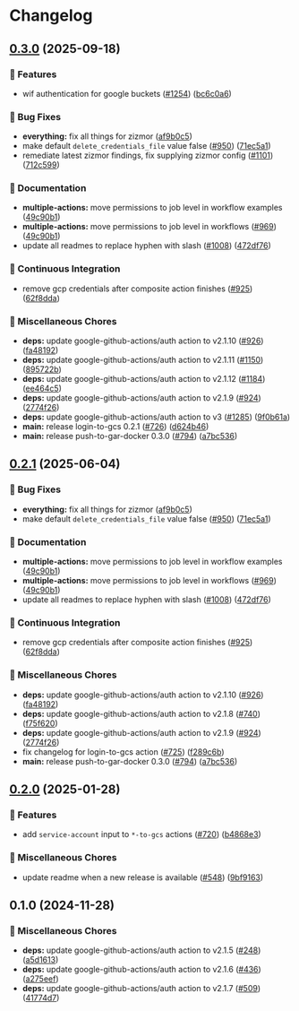 # Changelog

## [0.3.0](https://github.com/kminehart/shared-workflows/compare/login-to-gcs/v0.2.1...login-to-gcs/v0.3.0) (2025-09-18)


### 🎉 Features

* wif authentication for google buckets ([#1254](https://github.com/kminehart/shared-workflows/issues/1254)) ([bc6c0a6](https://github.com/kminehart/shared-workflows/commit/bc6c0a6a58fbf19ad50267cf39e53c9ad4ce7430))


### 🐛 Bug Fixes

* **everything:** fix all things for zizmor ([af9b0c5](https://github.com/kminehart/shared-workflows/commit/af9b0c52635d39023136fb9312a354f91d9b2bfd))
* make default `delete_credentials_file` value false ([#950](https://github.com/kminehart/shared-workflows/issues/950)) ([71ec5a1](https://github.com/kminehart/shared-workflows/commit/71ec5a1861019932272c4ec12a8d7903049797c5))
* remediate latest zizmor findings, fix supplying zizmor config ([#1101](https://github.com/kminehart/shared-workflows/issues/1101)) ([712c599](https://github.com/kminehart/shared-workflows/commit/712c59975bc0de22124b866153826f04023f18fd))


### 📝 Documentation

* **multiple-actions:** move permissions to job level in workflow examples ([49c90b1](https://github.com/kminehart/shared-workflows/commit/49c90b10fcbce463983bed45932cf468b8bd06ce))
* **multiple-actions:** move permissions to job level in workflows ([#969](https://github.com/kminehart/shared-workflows/issues/969)) ([49c90b1](https://github.com/kminehart/shared-workflows/commit/49c90b10fcbce463983bed45932cf468b8bd06ce))
* update all readmes to replace hyphen with slash ([#1008](https://github.com/kminehart/shared-workflows/issues/1008)) ([472df76](https://github.com/kminehart/shared-workflows/commit/472df76fb1cbb92a17fb9e055bdf0d1399109ee3))


### 🤖 Continuous Integration

* remove gcp credentials after composite action finishes ([#925](https://github.com/kminehart/shared-workflows/issues/925)) ([62f8dda](https://github.com/kminehart/shared-workflows/commit/62f8ddaa78b23147b22ba6a38df2b97963dab4b3))


### 🔧 Miscellaneous Chores

* **deps:** update google-github-actions/auth action to v2.1.10 ([#926](https://github.com/kminehart/shared-workflows/issues/926)) ([fa48192](https://github.com/kminehart/shared-workflows/commit/fa48192dac470ae356b3f7007229f3ac28c48a25))
* **deps:** update google-github-actions/auth action to v2.1.11 ([#1150](https://github.com/kminehart/shared-workflows/issues/1150)) ([895722b](https://github.com/kminehart/shared-workflows/commit/895722b12337ee97909efa8a78886ee69297ed50))
* **deps:** update google-github-actions/auth action to v2.1.12 ([#1184](https://github.com/kminehart/shared-workflows/issues/1184)) ([ee464c5](https://github.com/kminehart/shared-workflows/commit/ee464c522eba7d1a22b82d27739f4bf789102900))
* **deps:** update google-github-actions/auth action to v2.1.9 ([#924](https://github.com/kminehart/shared-workflows/issues/924)) ([2774f26](https://github.com/kminehart/shared-workflows/commit/2774f26e2321f825e20c85e424a1c6fa8298d820))
* **deps:** update google-github-actions/auth action to v3 ([#1285](https://github.com/kminehart/shared-workflows/issues/1285)) ([9f0b61a](https://github.com/kminehart/shared-workflows/commit/9f0b61a459b2106ee915a3c482e493c7f659312f))
* **main:** release login-to-gcs 0.2.1 ([#726](https://github.com/kminehart/shared-workflows/issues/726)) ([d624b46](https://github.com/kminehart/shared-workflows/commit/d624b4697def2465e048a72469769490afc607f0))
* **main:** release push-to-gar-docker 0.3.0 ([#794](https://github.com/kminehart/shared-workflows/issues/794)) ([a7bc536](https://github.com/kminehart/shared-workflows/commit/a7bc5367c4a91c389526d58839d8f6224dba4dcc))

## [0.2.1](https://github.com/grafana/shared-workflows/compare/login-to-gcs-v0.2.0...login-to-gcs/v0.2.1) (2025-06-04)


### 🐛 Bug Fixes

* **everything:** fix all things for zizmor ([af9b0c5](https://github.com/grafana/shared-workflows/commit/af9b0c52635d39023136fb9312a354f91d9b2bfd))
* make default `delete_credentials_file` value false ([#950](https://github.com/grafana/shared-workflows/issues/950)) ([71ec5a1](https://github.com/grafana/shared-workflows/commit/71ec5a1861019932272c4ec12a8d7903049797c5))


### 📝 Documentation

* **multiple-actions:** move permissions to job level in workflow examples ([49c90b1](https://github.com/grafana/shared-workflows/commit/49c90b10fcbce463983bed45932cf468b8bd06ce))
* **multiple-actions:** move permissions to job level in workflows ([#969](https://github.com/grafana/shared-workflows/issues/969)) ([49c90b1](https://github.com/grafana/shared-workflows/commit/49c90b10fcbce463983bed45932cf468b8bd06ce))
* update all readmes to replace hyphen with slash ([#1008](https://github.com/grafana/shared-workflows/issues/1008)) ([472df76](https://github.com/grafana/shared-workflows/commit/472df76fb1cbb92a17fb9e055bdf0d1399109ee3))


### 🤖 Continuous Integration

* remove gcp credentials after composite action finishes ([#925](https://github.com/grafana/shared-workflows/issues/925)) ([62f8dda](https://github.com/grafana/shared-workflows/commit/62f8ddaa78b23147b22ba6a38df2b97963dab4b3))


### 🔧 Miscellaneous Chores

* **deps:** update google-github-actions/auth action to v2.1.10 ([#926](https://github.com/grafana/shared-workflows/issues/926)) ([fa48192](https://github.com/grafana/shared-workflows/commit/fa48192dac470ae356b3f7007229f3ac28c48a25))
* **deps:** update google-github-actions/auth action to v2.1.8 ([#740](https://github.com/grafana/shared-workflows/issues/740)) ([f75f620](https://github.com/grafana/shared-workflows/commit/f75f620c6800b60d1a31262154e90b5c7a3ee955))
* **deps:** update google-github-actions/auth action to v2.1.9 ([#924](https://github.com/grafana/shared-workflows/issues/924)) ([2774f26](https://github.com/grafana/shared-workflows/commit/2774f26e2321f825e20c85e424a1c6fa8298d820))
* fix changelog for login-to-gcs action ([#725](https://github.com/grafana/shared-workflows/issues/725)) ([f289c6b](https://github.com/grafana/shared-workflows/commit/f289c6b169d712f5025dfcdd4a3c361ee3e5ffa4))
* **main:** release push-to-gar-docker 0.3.0 ([#794](https://github.com/grafana/shared-workflows/issues/794)) ([a7bc536](https://github.com/grafana/shared-workflows/commit/a7bc5367c4a91c389526d58839d8f6224dba4dcc))

## [0.2.0](https://github.com/grafana/shared-workflows/compare/login-to-gcs-v0.1.0...login-to-gcs-v0.2.0) (2025-01-28)


### 🎉 Features

* add `service-account` input to `*-to-gcs` actions ([#720](https://github.com/grafana/shared-workflows/issues/720)) ([b4868e3](https://github.com/grafana/shared-workflows/commit/b4868e355b1e41a3ea54a272aa9970a809ec7ef1))


### 🔧 Miscellaneous Chores

* update readme when a new release is available ([#548](https://github.com/grafana/shared-workflows/issues/548)) ([9bf9163](https://github.com/grafana/shared-workflows/commit/9bf9163126c44247bcee6b6b9390eb488f9ead53))

## 0.1.0 (2024-11-28)


### 🔧 Miscellaneous Chores

* **deps:** update google-github-actions/auth action to v2.1.5 ([#248](https://github.com/grafana/shared-workflows/issues/248)) ([a5d1613](https://github.com/grafana/shared-workflows/commit/a5d1613fba998ba9b99b7267b6f9b915562da962))
* **deps:** update google-github-actions/auth action to v2.1.6 ([#436](https://github.com/grafana/shared-workflows/issues/436)) ([a275eef](https://github.com/grafana/shared-workflows/commit/a275eefa9f63e3bec05bd90ea77cfbbc9879afe8))
* **deps:** update google-github-actions/auth action to v2.1.7 ([#509](https://github.com/grafana/shared-workflows/issues/509)) ([41774d7](https://github.com/grafana/shared-workflows/commit/41774d7ebb3ca78e05aa6d2007e5e98c7a2fcf4f))

